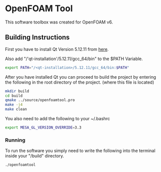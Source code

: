 # OpenFOAM Tool

This software toolbox was created for OpenFOAM v6. 

## Building Instructions
First you have to install Qt Version 5.12.11 from [here](https://www.qt.io/offline-installers).

Also add "/'qt-installation'/5.12.11/gcc_64/bin" to the $PATH Variable.

```bash
export PATH="/<qt-installation>/5.12.11/gcc_64/bin:$PATH"
```
After you have installed Qt you can proceed to build the project by entering the following in the root directory of the project. (where this file is located)

```bash
mkdir build
cd build
qmake ../source/openfoamtool.pro
make -j4
make clean 
```
You also need to add the following to your ~/.bashrc
```bash
export MESA_GL_VERSION_OVERRIDE=3.3
```
### Running
To run the software you simply need to write the following into the terminal inside your "/build" directory.

```bash
./openfoamtool
```
